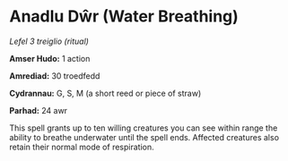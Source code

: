 # Anadlu Dŵr (Water Breathing)

*Lefel 3 treiglio (ritual)*

**Amser Hudo:** 1 action

**Amrediad:** 30 troedfedd

**Cydrannau:** G, S, M (a short reed or piece of straw)

**Parhad:** 24 awr

This spell grants up to ten willing creatures you can see within range the ability to breathe underwater until the spell ends. Affected creatures also retain their normal mode of respiration.